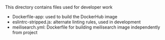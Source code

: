 ﻿This directory contains files used for developer work

- Dockerfile-app: used to build the DockerHub image
- eslintrc-stripped.js: alternate linting rules, used in development
- meilisearch.yml: Dockerfile for building meilisearch image independently from project